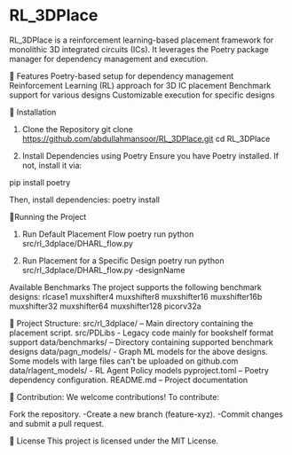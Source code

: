 # RL_3DPlace
RL_3DPlace is a reinforcement learning-based placement framework for monolithic 3D integrated circuits (ICs). It leverages the Poetry package manager for dependency management and execution.

📌 Features
Poetry-based setup for dependency management
Reinforcement Learning (RL) approach for 3D IC placement
Benchmark support for various designs
Customizable execution for specific designs

🚀 Installation
1. Clone the Repository
git clone https://github.com/abdullahmansoor/RL_3DPlace.git
cd RL_3DPlace


2. Install Dependencies using Poetry
Ensure you have Poetry installed. If not, install it via:

pip install poetry

Then, install dependencies:
poetry install



🏃Running the Project

1. Run Default Placement Flow
poetry run python src/rl_3dplace/DHARL_flow.py

2. Run Placement for a Specific Design
poetry run python src/rl_3dplace/DHARL_flow.py -designName <designName>

Available Benchmarks
The project supports the following benchmark designs:
rlcase1
muxshifter4
muxshifter8
muxshifter16
muxshifter16b
muxshifter32
muxshifter64
muxshifter128
picorv32a

🏃 Project Structure:
src/rl_3dplace/ – Main directory containing the placement script.
src/PDLibs - Legacy code mainly for bookshelf format support
data/benchmarks/ – Directory containing supported benchmark designs
data/pagn_models/ - Graph ML models for the above designs. Some models with large files can't be uploaded on github.com
data/rlagent_models/ - RL Agent Policy models
pyproject.toml – Poetry dependency configuration.
README.md – Project documentation


🏃 Contribution:
We welcome contributions! To contribute:

Fork the repository.
-Create a new branch (feature-xyz).
-Commit changes and submit a pull request.

🏃 License
This project is licensed under the MIT License.
